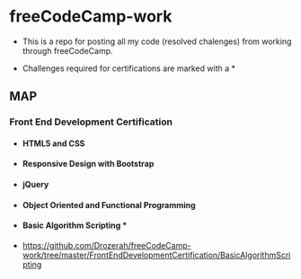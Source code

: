 # freeCodeCamp-work

* This is a repo for posting all my code (resolved chalenges) from working through freeCodeCamp.

* Challenges required for certifications are marked with a *

## MAP

### Front End Development Certification

- #### HTML5 and CSS
- #### Responsive Design with Bootstrap
- #### jQuery
- #### Object Oriented and Functional Programming
- #### Basic Algorithm Scripting *
 - https://github.com/Drozerah/freeCodeCamp-work/tree/master/FrontEndDevelopmentCertification/BasicAlgorithmScripting